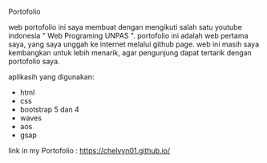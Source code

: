 Portofolio

web portofolio ini saya membuat dengan mengikuti salah satu youtube indonesia " Web Programing UNPAS ".
portofolio ini adalah web pertama saya, yang saya unggah ke internet melalui github page. 
web ini masih saya kembangkan untuk lebih menarik, agar pengunjung dapat tertarik dengan portofolio saya. 


aplikasih yang digunakan:
- html
- css
- bootstrap 5 dan 4
- waves
- aos
- gsap

link in my Portofolio : https://chelvyn01.github.io/
